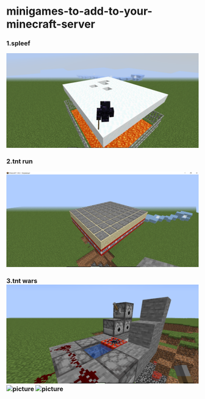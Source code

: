 # minigames-to-add-to-your-minecraft-server
<h3>1.spleef</h3>
<img src="a208a833-a2d2-4d7b-9c4f-55f683a6f0ba.png" alt="picture">
<h3>2.tnt run</h3>
<img src="d68be80e-b38d-4799-950e-370bc6915344.png" alt="picture">
<h3>3.tnt wars 
<img src="191d0c6f-6320-478f-a1dd-9e759c349136.png" alt="picture">
<img src="" alt="picture">
<img src="" alt="picture">

